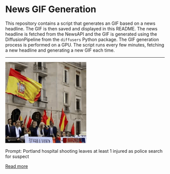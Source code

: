 # News GIF Generation
This repository contains a script that generates an GIF based on a news headline. The GIF is then saved and displayed in this README.
The news headline is fetched from the NewsAPI and the GIF is generated using the DiffusionPipeline from the `diffusers` Python package. The GIF generation process is performed on a GPU.
The script runs every few minutes, fetching a new headline and generating a new GIF each time.

---

![Generated GIF](output.gif?raw=true&v=1690180600)

Prompt: Portland hospital shooting leaves at least 1 injured as police search for suspect

[Read more](https://www.cnn.com/2023/07/22/us/portland-good-samaritan-hospital-shooting/index.html)